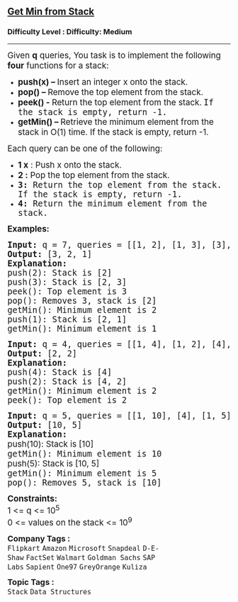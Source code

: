 <h2><a href="https://www.geeksforgeeks.org/problems/get-minimum-element-from-stack/1?page=1&status=unsolved&sortBy=submissions">Get Min from Stack</a></h2><h3>Difficulty Level : Difficulty: Medium</h3><hr><div class="problems_problem_content__Xm_eO"><p><span style="font-size: 14pt;">Given <strong>q</strong> queries,&nbsp;</span><span style="font-size: 18.6667px;">You task is to implement the following <strong>four</strong> functions for a stack:</span></p>
<ul>
<li style="text-align: left;"><span style="font-size: 18.6667px;"><strong>push(x) – </strong>Insert an integer x onto the stack.</span></li>
<li style="text-align: left;"><span style="font-size: 18.6667px;"><strong>pop() – </strong>Remove the top element from the stack.</span></li>
<li style="text-align: left;"><span style="font-size: 18.6667px;"><strong>peek() - </strong>Return the top element&nbsp;</span><span style="font-size: 18.6667px;"><span style="font-size: 18.6667px;">from the stack.</span><strong><strong style="font-size: 18.6667px;">&nbsp;</strong><span style="font-family: monospace; font-size: 18.6667px; font-weight: 400;">If the stack is empty, return -1.</span><br></strong></span></li>
<li style="text-align: left;"><span style="font-size: 18.6667px;"><strong>getMin() – </strong>Retrieve the minimum element from the stack in O(1) time. If the stack is empty, return -1.</span></li>
</ul>
<p><span style="font-size: 14pt;">Each query can be one of the following:</span></p>
<ul>
<li><span style="font-size: 14pt;"><strong>1 x</strong> : Push x onto the stack.</span></li>
<li><span style="font-size: 14pt;"><strong>2 :</strong> Pop the top element from the stack.</span></li>
<li><span style="font-family: monospace;"><span style="font-size: 18.6667px;"><strong>3:</strong> Return the top element from the stack. If the stack is empty, return -1.</span></span></li>
<li><span style="font-family: monospace;"><span style="font-size: 18.6667px;"><strong>4:</strong> Return the minimum element from the stack.</span></span></li>
</ul>
<p><span style="font-size: 14pt;"><strong>Examples:</strong></span></p>
<pre><span style="font-size: 14pt;"><strong>Input:</strong> q = 7, queries = [[1, 2], [1, 3], [3], [2], [4], [1, 1], [4]]<strong>
Output: </strong>[3, 2, 1]<strong>
Explanation: </strong>
push(2): Stack is [2]
push(3): Stack is [2, 3]
peek(): Top element is 3
pop(): Removes 3, stack is [2]
getMin(): Minimum element is 2
push(1): Stack is [2, 1]
getMin(): Minimum element is 1</span></pre>
<pre><span style="font-size: 14pt;"><strong style="font-size: 14pt;">Input:</strong><span style="font-size: 14pt;"> q = 4, queries = [[1, 4], [1, 2], [4], [3]]</span><strong style="font-size: 14pt;">
Output: </strong><span style="font-size: 14pt;">[2, 2]</span><strong style="font-size: 14pt;">
Explanation: <br></strong><span style="font-size: 18.6667px;">push(4): Stack is [4]
push(2): Stack is [4, 2]</span><span style="font-size: 14pt;"><br></span><span style="font-size: 18.6667px;">getMin(): Minimum element is 2</span><span style="font-size: 14pt;"><br></span><span style="font-size: 18.6667px;">peek(): Top element is 2</span></span></pre>
<pre><span style="font-size: 14pt;"><strong style="font-size: 14pt;">Input:</strong><span style="font-size: 14pt;"> q = 5, queries = [[1, 10], [4], [1, 5], [4], [2]]</span><strong style="font-size: 14pt;">
Output: </strong><span style="font-size: 14pt;">[10, 5]</span><strong style="font-size: 14pt;">
Explanation: <br></strong><span style="font-family: -apple-system, BlinkMacSystemFont, 'Segoe UI', Roboto, Oxygen, Ubuntu, Cantarell, 'Open Sans', 'Helvetica Neue', sans-serif;"><span style="font-size: 18.6667px;">push(10): Stack is [10]</span><span style="font-family: -apple-system, BlinkMacSystemFont, Segoe UI, Roboto, Oxygen, Ubuntu, Cantarell, Open Sans, Helvetica Neue, sans-serif;"><span style="font-size: 14pt;"><br></span></span></span></span><span style="font-size: 18.6667px;">getMin(): Minimum element is 10</span><br><span style="font-size: 14pt;"><span style="font-family: -apple-system, BlinkMacSystemFont, 'Segoe UI', Roboto, Oxygen, Ubuntu, Cantarell, 'Open Sans', 'Helvetica Neue', sans-serif;"><span style="font-size: 18.6667px;">push(5): Stack is [10, 5]</span><span style="font-family: -apple-system, BlinkMacSystemFont, Segoe UI, Roboto, Oxygen, Ubuntu, Cantarell, Open Sans, Helvetica Neue, sans-serif;"><span style="font-size: 14pt;"><br></span></span></span></span><span style="font-size: 18.6667px;">getMin(): Minimum element is 5</span><br><span style="font-size: 18.6667px;">pop(): Removes 5, stack is [10]</span></pre>
<p><span style="font-size: 14pt;"><strong>Constraints:</strong><br>1 &lt;= q &lt;= 10<sup>5</sup><br>0 &lt;= values on the stack &lt;= 10<sup>9</sup></span></p></div><p><span style=font-size:18px><strong>Company Tags : </strong><br><code>Flipkart</code>&nbsp;<code>Amazon</code>&nbsp;<code>Microsoft</code>&nbsp;<code>Snapdeal</code>&nbsp;<code>D-E-Shaw</code>&nbsp;<code>FactSet</code>&nbsp;<code>Walmart</code>&nbsp;<code>Goldman Sachs</code>&nbsp;<code>SAP Labs</code>&nbsp;<code>Sapient</code>&nbsp;<code>One97</code>&nbsp;<code>GreyOrange</code>&nbsp;<code>Kuliza</code>&nbsp;<br><p><span style=font-size:18px><strong>Topic Tags : </strong><br><code>Stack</code>&nbsp;<code>Data Structures</code>&nbsp;